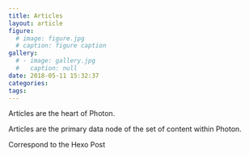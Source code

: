 ```yaml
---
title: Articles
layout: article
figure:
  # image: figure.jpg
  # caption: figure caption
gallery:
  # - image: gallery.jpg
  #   caption: null
date: 2018-05-11 15:32:37
categories:
tags:
---
```

Articles are the heart of Photon.
<!-- more -->
Articles are the primary data node of the set of content within Photon.

Correspond to the Hexo Post
